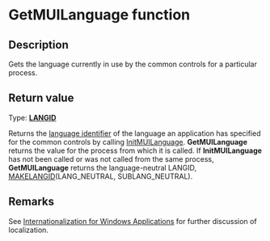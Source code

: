 # GetMUILanguage function

## Description

Gets the language currently in use by the common controls for a particular process.

## Return value

Type: **[LANGID](https://learn.microsoft.com/windows/desktop/WinProg/windows-data-types)**

Returns the [language identifier](https://learn.microsoft.com/windows/desktop/Intl/language-identifiers) of the language an application has specified for the common controls by calling [InitMUILanguage](https://learn.microsoft.com/windows/desktop/api/commctrl/nf-commctrl-initmuilanguage). **GetMUILanguage** returns the value for the process from which it is called. If
**InitMUILanguage** has not been called or was not called from the same process, **GetMUILanguage** returns the language-neutral LANGID, [MAKELANGID](https://learn.microsoft.com/windows/desktop/api/winnt/nf-winnt-makelangid)(LANG_NEUTRAL, SUBLANG_NEUTRAL).

## Remarks

See [Internationalization for Windows Applications](https://learn.microsoft.com/windows/desktop/Intl/international-support) for further discussion of localization.